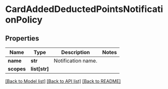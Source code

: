 # CardAddedDeductedPointsNotificationPolicy

## Properties
Name | Type | Description | Notes
------------ | ------------- | ------------- | -------------
**name** | **str** | Notification name. | 
**scopes** | **list[str]** |  | 

[[Back to Model list]](../README.md#documentation-for-models) [[Back to API list]](../README.md#documentation-for-api-endpoints) [[Back to README]](../README.md)


